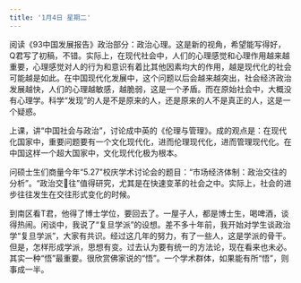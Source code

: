 ```yaml
---
title: '1月4日 星期二'
---
```

阅读《93中国发展报告》政治部分：政治心理。这是新的视角，希望能写得好，Q君写了初稿，不错。实际上，在现代社会中，人们的心理感觉和心理作用越来越重要，心理感觉对人的行为和意识有着比其他因素均大的作用，越是现代化的社会可能越是如此。在中国现代化发展中，这个问题以后会越来越突出，社会经济政治发展越快，人们的心理越敏感，越脆弱，这是一个矛盾。而在原始社会中，大概没有心理学。科学“发现”的人是不是原来的人，还是原来的人不是真正的人，这是一个疑惑。

上课，讲“中国社会与政治”，讨论成中英的《伦理与管理》。成的观点是：在现代化国家中，重要问题要有一个文化现代化，进而伦理现代化，进而管理现代化。在中国这样一个超大国家中，文化现代化极为根本。 

问硕士生们商量今年“5.27"校庆学术讨论会的题目：“市场经济体制：政治交往的分析”。“政治交往”值得研究，尤其是在快速变革的社会之中。实际上，社会的进步往往发生在交往形式变化的时候。
    
到南区看T君，他得了博士学位，要回去了。一屋子人，都是博士生，喝啤酒，谈得热闹。闲谈中，我说了“复旦学派”的设想。差不多十年前，我开始对学生谈政治学“复旦学派”，大家有共识。经过这几年的努力，有了一些人，这是学派的骨干。但是，怎样形成学派，思想有变。过去认为要有统一的方法论，现在看来也未必。其实一种“悟”最重要。很欣赏佛家说的“悟”。一个学术群体，如果能有所“悟”，则事成一半。